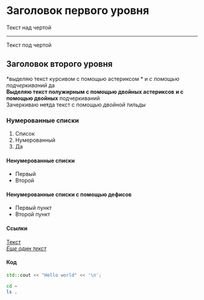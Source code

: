 # Заголовок первого уровня  
Текст над чертой


---


Текст под чертой


## Заголовок второго уровня <br>
*выделяю текст курсивом с помощью астериксом * и  _с помощью подчеркиваний_ да <br>
**Выделяю текст полужирным с помощью двойных астериксов** __и с помощью двойных__ подчеркиваний  
Зачеркиваю ~~нет~~да текст с помощью *двойной тильды*<br>


### Нумерованные списки  
1. Список
2. Нумерованный
3. Да


#### Ненумерованные списки <br>
* Первый
* Второй


#### Ненумерованные списки с помощью дефисов  
- Первый пункт
- Второй пункт


#### Ссылки
[Текст](https://github.com/StarAlGen/first-project "Ссылка на мой репозиторий на gitHub")<br>
[*Еще один текст*](https://github.com/StarAlGen/first-project)


#### **Код**<br>
```C++  
std::cout << "Hello world" << '\n';  
```  
```bash  
cd ~  
ls .  
```